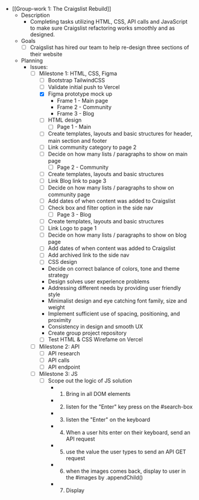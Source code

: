 - [[Group-work 1: The Craigslist Rebuild]]
	- Description
		- Completing tasks utilizing HTML, CSS, API calls and JavaScript to make sure Craigslist refactoring works smoothly and as designed.
	- Goals
		- [ ] Craigslist has hired our team to help re-design three sections of their website
	- Planning
		- Issues:
			- [ ] Milestone 1: HTML, CSS, Figma
				- [ ] Bootstrap TailwindCSS
				- [ ] Validate initial push to Vercel
				- [x] Figma prototype mock up
					- Frame 1 - Main page
					- Frame 2 - Community
					- Frame 3 - Blog
				- [ ] HTML design
					- [ ] Page 1 - Main
				- [ ] Create templates, layouts and basic structures for header, main section and footer
				- [ ] Link community category to page 2
				- [ ] Decide on how many lists / paragraphs to show on main page
					- [ ] Page 2 - Community
				- [ ] Create templates, layouts and basic structures
				- [ ] Link Blog link to page 3
				- [ ] Decide on how many lists / paragraphs to show on community page
				- [ ] Add dates of when content was added to Craigslist
				- [ ] Check box and filter option in the side nav
					- [ ] Page 3 - Blog
				- [ ] Create templates, layouts and basic structures
				- [ ] Link Logo to page 1
				- [ ] Decide on how many lists / paragraphs to show on blog page
				- [ ] Add dates of when content was added to Craigslist
				- [ ] Add archived link to the side nav
				- [ ] CSS design
				- Decide on correct balance of colors, tone and theme strategy
				- Design solves user experience problems
				- Addressing different needs by providing user friendly style
				- Minimalist design and eye catching font family, size and weight
				- Implement sufficient use of spacing, positioning, and proximity
				- Consistency in design and smooth UX
				- Create group project repository
				- [ ] Test HTML & CSS Wirefame on Vercel
			- [ ] Milestone 2: API
				- [ ] API research
				- [ ] API calls
				- [ ] API endpoint
			- [ ] Milestone 3: JS
				- [ ] Scope out the logic of JS solution
					- 1. Bring in all DOM elements
					- 2. listen for the "Enter" key press on the #search-box
					- 3. listen the "Enter" on the keyboard
					- 4. When a user hits enter on their keyboard, send an API request
					- 5. use the value the user types to send an API GET request
					- 6. when the images comes back, display to user in the #images by .appendChild()
					- 7. Display